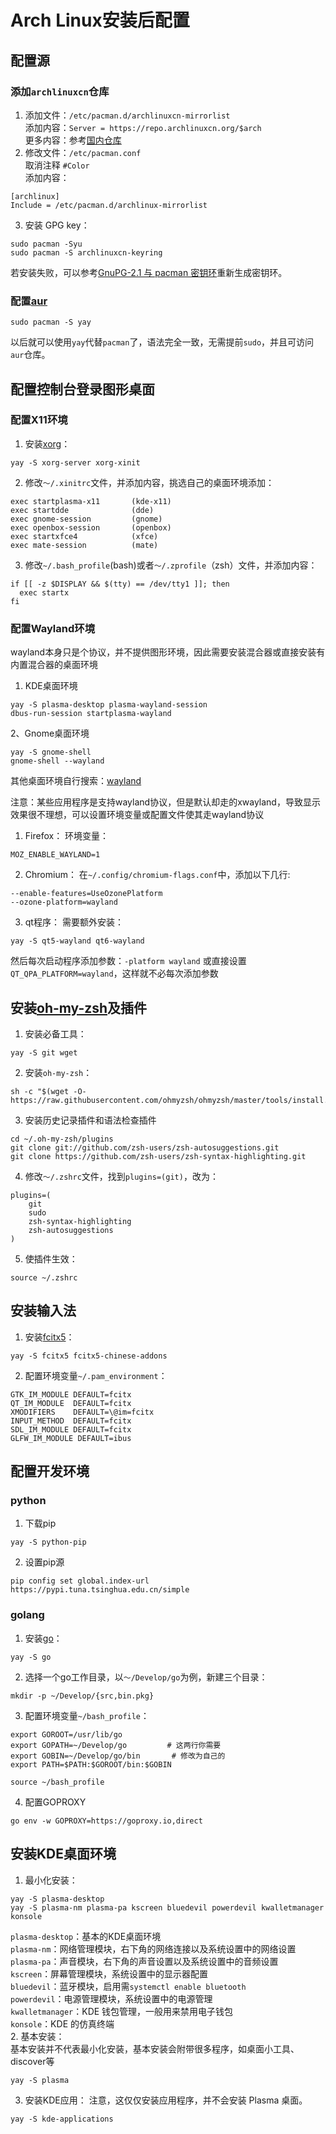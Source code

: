 # Arch Linux安装后配置

## 配置源

### 添加`archlinuxcn`仓库
1. 添加文件：`/etc/pacman.d/archlinuxcn-mirrorlist`</br>
添加内容：`Server = https://repo.archlinuxcn.org/$arch`</br>
更多内容：参考[国内仓库](https://github.com/archlinuxcn/mirrorlist-repo/blob/master/archlinuxcn-mirrorlist)</br>
2. 修改文件：`/etc/pacman.conf`</br>
取消注释 `#Color`</br>
添加内容：
```
[archlinux]
Include = /etc/pacman.d/archlinux-mirrorlist
```
3. 安装 GPG key：
```shell
sudo pacman -Syu
sudo pacman -S archlinuxcn-keyring
```
若安装失败，可以参考[GnuPG-2.1 与 pacman 密钥环](https://www.archlinuxcn.org/gnupg-2-1-and-the-pacman-keyring/)重新生成密钥环。
### 配置[aur](https://wiki.archlinux.org/title/Arch_User_Repository_(%E7%AE%80%E4%BD%93%E4%B8%AD%E6%96%87))
```shell
sudo pacman -S yay
```
以后就可以使用`yay`代替`pacman`了，语法完全一致，无需提前`sudo`，并且可访问`aur`仓库。

## 配置控制台登录图形桌面

### 配置X11环境
1. 安装[xorg](https://wiki.archlinux.org/title/Xorg_(%E7%AE%80%E4%BD%93%E4%B8%AD%E6%96%87))：
```shell
yay -S xorg-server xorg-xinit
```
2. 修改`～/.xinitrc`文件，并添加内容，挑选自己的桌面环境添加：
```
exec startplasma-x11       (kde-x11)
exec startdde              (dde)
exec gnome-session         (gnome)
exec openbox-session       (openbox)
exec startxfce4            (xfce)
exec mate-session          (mate)
```
3. 修改`~/.bash_profile`(bash)或者`～/.zprofile`（zsh）文件，并添加内容：
```
if [[ -z $DISPLAY && $(tty) == /dev/tty1 ]]; then
  exec startx
fi
```

### 配置Wayland环境
wayland本身只是个协议，并不提供图形环境，因此需要安装混合器或直接安装有内置混合器的桌面环境
1. KDE桌面环境
```shell
yay -S plasma-desktop plasma-wayland-session
dbus-run-session startplasma-wayland
```
2、Gnome桌面环境
```
yay -S gnome-shell
gnome-shell --wayland
```

其他桌面环境自行搜索：[wayland](https://wiki.archlinux.org/title/Wayland)

注意：某些应用程序是支持wayland协议，但是默认却走的xwayland，导致显示效果很不理想，可以设置环境变量或配置文件使其走wayland协议
1. Firefox：
环境变量：
```
MOZ_ENABLE_WAYLAND=1
```
2. Chromium：
在`~/.config/chromium-flags.conf`中，添加以下几行:
```
--enable-features=UseOzonePlatform
--ozone-platform=wayland
```
3. qt程序：
需要额外安装：
```shell
yay -S qt5-wayland qt6-wayland
```
然后每次启动程序添加参数：`-platform wayland`
或直接设置`QT_QPA_PLATFORM=wayland`，这样就不必每次添加参数


## 安装[oh-my-zsh](https://github.com/ohmyzsh/ohmyzsh)及插件

1. 安装必备工具：
```shell
yay -S git wget
```
2. 安装`oh-my-zsh`：
```shell
sh -c "$(wget -O- https://raw.githubusercontent.com/ohmyzsh/ohmyzsh/master/tools/install.sh)"
```
3. 安装历史记录插件和语法检查插件
```shell
cd ~/.oh-my-zsh/plugins
git clone git://github.com/zsh-users/zsh-autosuggestions.git
git clone https://github.com/zsh-users/zsh-syntax-highlighting.git
```
4. 修改`～/.zshrc`文件，找到`plugins=(git)`，改为：
```
plugins=(
	git
	sudo
	zsh-syntax-highlighting
	zsh-autosuggestions
)
```
5. 使插件生效：
```shell
source ~/.zshrc
```

## 安装输入法

1. 安装[fcitx5](https://wiki.archlinux.org/title/Fcitx5_(%E7%AE%80%E4%BD%93%E4%B8%AD%E6%96%87))：
```shell
yay -S fcitx5 fcitx5-chinese-addons
```
2. 配置环境变量`~/.pam_environment`：
```
GTK_IM_MODULE DEFAULT=fcitx
QT_IM_MODULE  DEFAULT=fcitx
XMODIFIERS    DEFAULT=\@im=fcitx
INPUT_METHOD  DEFAULT=fcitx
SDL_IM_MODULE DEFAULT=fcitx
GLFW_IM_MODULE DEFAULT=ibus
```

## 配置开发环境
### python
1. 下载pip
```shell
yay -S python-pip
```
2. 设置pip源
```shell
pip config set global.index-url https://pypi.tuna.tsinghua.edu.cn/simple
```
### golang
1. 安装[go](https://wiki.archlinux.org/title/Go_(%E7%AE%80%E4%BD%93%E4%B8%AD%E6%96%87))：
```shell
yay -S go
```
2. 选择一个go工作目录，以`～/Develop/go`为例，新建三个目录：
```shell
mkdir -p ~/Develop/{src,bin.pkg}
```
3. 配置环境变量`~/bash_profile`：
```shell
export GOROOT=/usr/lib/go
export GOPATH=~/Develop/go		   # 这两行你需要
export GOBIN=~/Develop/go/bin		# 修改为自己的
export PATH=$PATH:$GOROOT/bin:$GOBIN
```
```shell
source ~/bash_profile
```
4. 配置GOPROXY
```shell
go env -w GOPROXY=https://goproxy.io,direct
```

## 安装KDE桌面环境

1. 最小化安装：
```shell
yay -S plasma-desktop
yay -S plasma-nm plasma-pa kscreen bluedevil powerdevil kwalletmanager konsole
```
`plasma-desktop`：基本的KDE桌面环境</br>
`plasma-nm`：网络管理模块，右下角的网络连接以及系统设置中的网络设置</br>
`plasma-pa`：声音模块，右下角的声音设置以及系统设置中的音频设置</br>
`kscreen`：屏幕管理模块，系统设置中的显示器配置</br>
`bluedevil`：蓝牙模块，启用需`systemctl enable bluetooth`</br>
`powerdevil`：电源管理模块，系统设置中的电源管理</br>
`kwalletmanager`：KDE 钱包管理，一般用来禁用电子钱包</br>
`konsole`：KDE 的仿真终端</br>
2. 基本安装：</br>
基本安装并不代表最小化安装，基本安装会附带很多程序，如桌面小工具、discover等
```shell
yay -S plasma
```
3. 安装KDE应用：
注意，这仅仅安装应用程序，并不会安装 Plasma 桌面。
```shell
yay -S kde-applications
```
